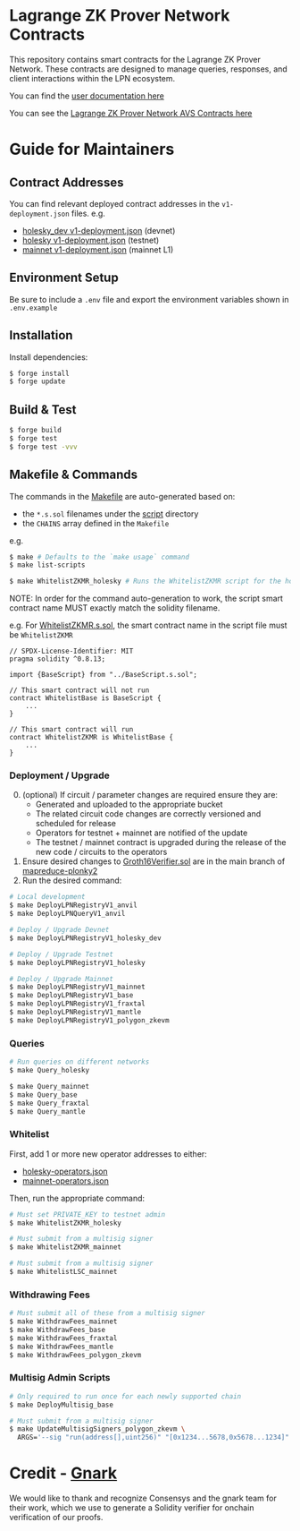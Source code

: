 # Lagrange ZK Prover Network Contracts

This repository contains smart contracts for the Lagrange ZK Prover Network. These contracts are designed to manage queries, responses, and client interactions within the LPN ecosystem.

You can find the [user documentation here](https://docs.lagrange.dev/zk-coprocessor/themis-testnet/overview)

You can see the [Lagrange ZK Prover Network AVS Contracts here](https://github.com/Lagrange-Labs/zkmr-avs-contracts)

# Guide for Maintainers

## Contract Addresses
You can find relevant deployed contract addresses in the `v1-deployment.json` files. e.g.
- [holesky_dev v1-deployment.json](./script/output/holesky_dev/v1-deployment.json) (devnet)
- [holesky v1-deployment.json](./script/output/holesky/v1-deployment.json) (testnet)
- [mainnet v1-deployment.json](./script/output/mainnet/v1-deployment.json) (mainnet L1)

## Environment Setup
Be sure to include a `.env` file and export the environment variables shown in `.env.example`

## Installation
Install dependencies:
```bash
$ forge install
$ forge update
```

## Build & Test
```bash
$ forge build
$ forge test
$ forge test -vvv
```

## Makefile & Commands
The commands in the [Makefile](./Makefile) are auto-generated based on:
- the `*.s.sol` filenames under the [script](./script) directory
- the `CHAINS` array defined in the `Makefile`

e.g.
```bash
$ make # Defaults to the `make usage` command
$ make list-scripts

$ make WhitelistZKMR_holesky # Runs the WhitelistZKMR script for the holesky chain
```

NOTE: In order for the command auto-generation to work, the script smart contract name MUST exactly match the solidity filename.

e.g. For [WhitelistZKMR.s.sol](./script/util/WhitelistZKMR.s.sol), the smart contract name in the script file must be `WhitelistZKMR`
```solidity
// SPDX-License-Identifier: MIT
pragma solidity ^0.8.13;

import {BaseScript} from "../BaseScript.s.sol";

// This smart contract will not run
contract WhitelistBase is BaseScript {
    ...
}

// This smart contract will run
contract WhitelistZKMR is WhitelistBase {
    ...
}
```

### Deployment / Upgrade
0. (optional) If circuit / parameter changes are required ensure they are:
    - Generated and uploaded to the appropriate bucket
    - The related circuit code changes are correctly versioned and scheduled for release
    - Operators for testnet + mainnet are notified of the update
    - The testnet / mainnet contract is upgraded during the release of the new code / circuits to the operators
1. Ensure desired changes to [Groth16Verifier.sol](./src/v1/Groth16Verifier.sol) are in the main branch of [mapreduce-plonky2](https://github.com/Lagrange-Labs/mapreduce-plonky2/blob/main/groth16-framework/test_data/verifier.sol)
2. Run the desired command:
```bash
# Local development
$ make DeployLPNRegistryV1_anvil
$ make DeployLPNQueryV1_anvil

# Deploy / Upgrade Devnet
$ make DeployLPNRegistryV1_holesky_dev

# Deploy / Upgrade Testnet
$ make DeployLPNRegistryV1_holesky

# Deploy / Upgrade Mainnet
$ make DeployLPNRegistryV1_mainnet
$ make DeployLPNRegistryV1_base
$ make DeployLPNRegistryV1_fraxtal
$ make DeployLPNRegistryV1_mantle
$ make DeployLPNRegistryV1_polygon_zkevm
```

### Queries
```bash
# Run queries on different networks
$ make Query_holesky

$ make Query_mainnet
$ make Query_base
$ make Query_fraxtal
$ make Query_mantle
```

### Whitelist

First, add 1 or more new operator addresses to either:
- [holesky-operators.json](./config/holesky-operators.json)
- [mainnet-operators.json](./config/holesky-operators.json)

Then, run the appropriate command:
```bash
# Must set PRIVATE_KEY to testnet admin
$ make WhitelistZKMR_holesky

# Must submit from a multisig signer
$ make WhitelistZKMR_mainnet

# Must submit from a multisig signer
$ make WhitelistLSC_mainnet
```

### Withdrawing Fees
```bash
# Must submit all of these from a multisig signer
$ make WithdrawFees_mainnet
$ make WithdrawFees_base
$ make WithdrawFees_fraxtal
$ make WithdrawFees_mantle
$ make WithdrawFees_polygon_zkevm
```

### Multisig Admin Scripts
```bash
# Only required to run once for each newly supported chain
$ make DeployMultisig_base

# Must submit from a multisig signer
$ make UpdateMultisigSigners_polygon_zkevm \
  ARGS='--sig "run(address[],uint256)" "[0x1234...5678,0x5678...1234]" 2'
```

# Credit - [Gnark](https://github.com/Consensys/gnark)
We would like to thank and recognize Consensys and the gnark team for their work, which we use to generate a Solidity verifier for onchain verification of our proofs.
